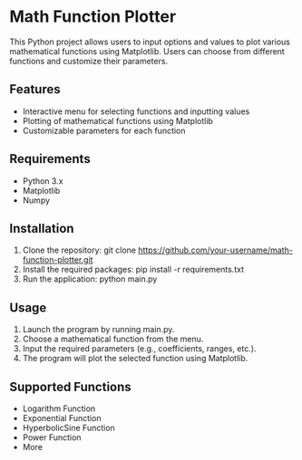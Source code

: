 # Math Function Plotter
This Python project allows users to input options and values to plot various mathematical functions using Matplotlib. Users can choose from different functions and customize their parameters.

## Features
* Interactive menu for selecting functions and inputting values
* Plotting of mathematical functions using Matplotlib
* Customizable parameters for each function

## Requirements
* Python 3.x
* Matplotlib
* Numpy

## Installation
1. Clone the repository: git clone https://github.com/your-username/math-function-plotter.git
2. Install the required packages: pip install -r requirements.txt
3. Run the application: python main.py

## Usage
1. Launch the program by running main.py.
2. Choose a mathematical function from the menu.
3. Input the required parameters (e.g., coefficients, ranges, etc.).
4. The program will plot the selected function using Matplotlib.

## Supported Functions
* Logarithm Function
* Exponential Function
* HyperbolicSine Function
* Power Function
* More
